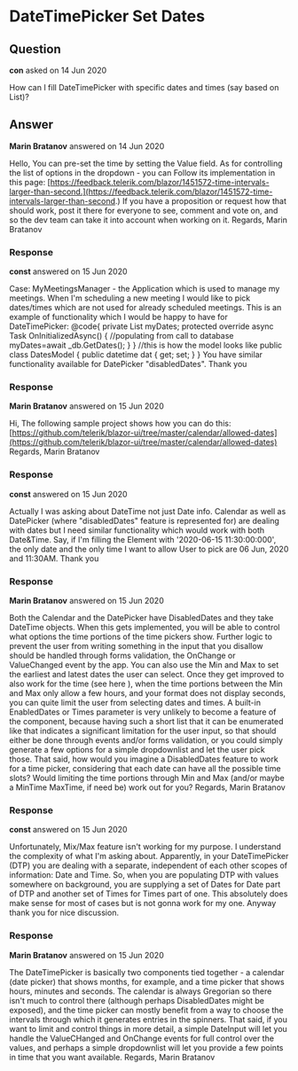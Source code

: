 # DateTimePicker Set Dates

## Question

**con** asked on 14 Jun 2020

How can I fill DateTimePicker with specific dates and times (say based on List<T>)?

## Answer

**Marin Bratanov** answered on 14 Jun 2020

Hello, You can pre-set the time by setting the Value field. As for controlling the list of options in the dropdown - you can Follow its implementation in this page: [https://feedback.telerik.com/blazor/1451572-time-intervals-larger-than-second.](https://feedback.telerik.com/blazor/1451572-time-intervals-larger-than-second.) If you have a proposition or request how that should work, post it there for everyone to see, comment and vote on, and so the dev team can take it into account when working on it. Regards, Marin Bratanov

### Response

**const** answered on 15 Jun 2020

Case: MyMeetingsManager - the Application which is used to manage my meetings. When I'm scheduling a new meeting I would like to pick dates/times which are not used for already scheduled meetings. This is an example of functionality which I would be happy to have for DateTimePicker: <TelerikDateTimePicker Dates="@myDates"></TelerikDateTimePicker> @code{ private List<DatesModel> myDates; protected override async Task OnInitializedAsync() { //populating from call to database myDates=await _db.GetDates(); } } //this is how the model looks like public class DatesModel { public datetime dat { get; set; } } You have similar functionality available for DatePicker "disabledDates". Thank you

### Response

**Marin Bratanov** answered on 15 Jun 2020

Hi, The following sample project shows how you can do this: [https://github.com/telerik/blazor-ui/tree/master/calendar/allowed-dates](https://github.com/telerik/blazor-ui/tree/master/calendar/allowed-dates) Regards, Marin Bratanov

### Response

**const** answered on 15 Jun 2020

Actually I was asking about DateTime not just Date info. Calendar as well as DatePicker (where "disabledDates" feature is represented for) are dealing with dates but I need similar functionality which would work with both Date&Time. Say, if I'm filling the Element with '2020-06-15 11:30:00:000', the only date and the only time I want to allow User to pick are 06 Jun, 2020 and 11:30AM. Thank you

### Response

**Marin Bratanov** answered on 15 Jun 2020

Both the Calendar and the DatePicker have DisabledDates and they take DateTime objects. When this gets implemented, you will be able to control what options the time portions of the time pickers show. Further logic to prevent the user from writing something in the input that you disallow should be handled through forms validation, the OnChange or ValueChanged event by the app. You can also use the Min and Max to set the earliest and latest dates the user can select. Once they get improved to also work for the time (see here ), when the time portions between the Min and Max only allow a few hours, and your format does not display seconds, you can quite limit the user from selecting dates and times. A built-in EnabledDates or Times parameter is very unlikely to become a feature of the component, because having such a short list that it can be enumerated like that indicates a significant limitation for the user input, so that should either be done through events and/or forms validation, or you could simply generate a few options for a simple dropdownlist and let the user pick those. That said, how would you imagine a DisabledDates feature to work for a time picker, considering that each date can have all the possible time slots? Would limiting the time portions through Min and Max (and/or maybe a MinTime MaxTime, if need be) work out for you? Regards, Marin Bratanov

### Response

**const** answered on 15 Jun 2020

Unfortunately, Mix/Max feature isn't working for my purpose. I understand the complexity of what I'm asking about. Apparently, in your DateTimePicker (DTP) you are dealing with a separate, independent of each other scopes of information: Date and Time. So, when you are populating DTP with values somewhere on background, you are supplying a set of Dates for Date part of DTP and another set of Times for Times part of one. This absolutely does make sense for most of cases but is not gonna work for my one. Anyway thank you for nice discussion.

### Response

**Marin Bratanov** answered on 15 Jun 2020

The DateTimePicker is basically two components tied together - a calendar (date picker) that shows months, for example, and a time picker that shows hours, minutes and seconds. The calendar is always Gregorian so there isn't much to control there (although perhaps DisabledDates might be exposed), and the time picker can mostly benefit from a way to choose the intervals through which it generates entries in the spinners. That said, if you want to limit and control things in more detail, a simple DateInput will let you handle the ValueCHanged and OnChange events for full control over the values, and perhaps a simple dropdownlist will let you provide a few points in time that you want available. Regards, Marin Bratanov
